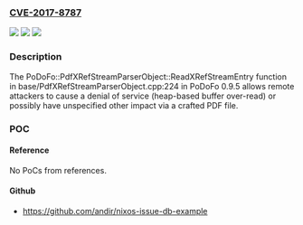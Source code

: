 ### [CVE-2017-8787](https://cve.mitre.org/cgi-bin/cvename.cgi?name=CVE-2017-8787)
![](https://img.shields.io/static/v1?label=Product&message=n%2Fa&color=blue)
![](https://img.shields.io/static/v1?label=Version&message=n%2Fa&color=blue)
![](https://img.shields.io/static/v1?label=Vulnerability&message=n%2Fa&color=brighgreen)

### Description

The PoDoFo::PdfXRefStreamParserObject::ReadXRefStreamEntry function in base/PdfXRefStreamParserObject.cpp:224 in PoDoFo 0.9.5 allows remote attackers to cause a denial of service (heap-based buffer over-read) or possibly have unspecified other impact via a crafted PDF file.

### POC

#### Reference
No PoCs from references.

#### Github
- https://github.com/andir/nixos-issue-db-example


